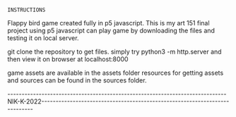                                                                   INSTRUCTIONS

Flappy bird game created fully in p5 javascript.
This is my art 151 final project using p5 javascript
can play game by downloading the files and testing it on local server.

git clone the repository to get files.
simply try python3 -m http.server
and then view it on browser at localhost:8000

game assets are available in the assets folder
resources for getting assets and sources can be found
in the sources folder.


-----------------------------------------------------------------------------NIK-K-2022---------------------------------------------------------------------------
